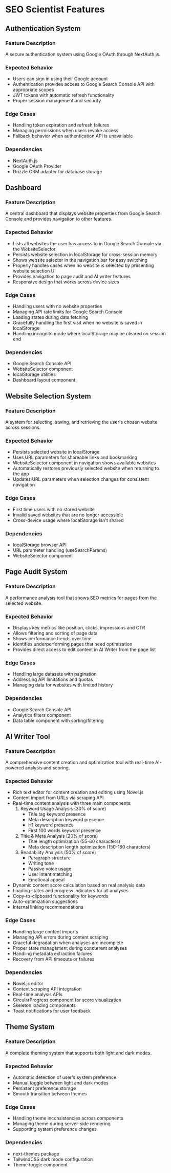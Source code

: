 # SEO Scientist Features

## Authentication System

### Feature Description
A secure authentication system using Google OAuth through NextAuth.js.

### Expected Behavior
- Users can sign in using their Google account
- Authentication provides access to Google Search Console API with appropriate scopes
- JWT tokens with automatic refresh functionality
- Proper session management and security

### Edge Cases
- Handling token expiration and refresh failures
- Managing permissions when users revoke access
- Fallback behavior when authentication API is unavailable

### Dependencies
- NextAuth.js
- Google OAuth Provider
- Drizzle ORM adapter for database storage

## Dashboard

### Feature Description
A central dashboard that displays website properties from Google Search Console and provides navigation to other features.

### Expected Behavior
- Lists all websites the user has access to in Google Search Console via the WebsiteSelector
- Persists website selection in localStorage for cross-session memory
- Shows website selector in the navigation bar for easy switching
- Properly handles cases when no website is selected by presenting website selection UI
- Provides navigation to page audit and AI writer features
- Responsive design that works across device sizes

### Edge Cases
- Handling users with no website properties
- Managing API rate limits for Google Search Console
- Loading states during data fetching
- Gracefully handling the first visit when no website is saved in localStorage
- Handling incognito mode where localStorage may be cleared on session end

### Dependencies
- Google Search Console API
- WebsiteSelector component
- localStorage utilities
- Dashboard layout component

## Website Selection System

### Feature Description
A system for selecting, saving, and retrieving the user's chosen website across sessions.

### Expected Behavior
- Persists selected website in localStorage
- Uses URL parameters for shareable links and bookmarking
- WebsiteSelector component in navigation shows available websites
- Automatically restores previously selected website when returning to the app
- Updates URL parameters when selection changes for consistent navigation

### Edge Cases
- First time users with no stored website
- Invalid saved websites that are no longer accessible
- Cross-device usage where localStorage isn't shared

### Dependencies
- localStorage browser API
- URL parameter handling (useSearchParams)
- WebsiteSelector component

## Page Audit System

### Feature Description
A performance analysis tool that shows SEO metrics for pages from the selected website.

### Expected Behavior
- Displays key metrics like position, clicks, impressions and CTR
- Allows filtering and sorting of page data
- Shows performance trends over time
- Identifies underperforming pages that need optimization
- Provides direct access to edit content in AI Writer from the page list

### Edge Cases
- Handling large datasets with pagination
- Addressing API limitations and quotas
- Managing data for websites with limited history

### Dependencies
- Google Search Console API
- Analytics filters component
- Data table component with sorting/filtering

## AI Writer Tool

### Feature Description
A comprehensive content creation and optimization tool with real-time AI-powered analysis and scoring.

### Expected Behavior
- Rich text editor for content creation and editing using Novel.js
- Content import from URLs via scraping API
- Real-time content analysis with three main components:
  1. Keyword Usage Analysis (30% of score)
     - Title tag keyword presence
     - Meta description keyword presence
     - H1 keyword presence
     - First 100 words keyword presence
  2. Title & Meta Analysis (20% of score)
     - Title length optimization (55-60 characters)
     - Meta description length optimization (150-160 characters)
  3. Readability Analysis (50% of score)
     - Paragraph structure
     - Writing tone
     - Passive voice usage
     - User intent matching
     - Emotional appeal
- Dynamic content score calculation based on real analysis data
- Loading states and progress indicators for all analyses
- Copy-to-clipboard functionality for keywords
- Auto-optimization suggestions
- Internal linking recommendations

### Edge Cases
- Handling large content imports
- Managing API errors during content scraping
- Graceful degradation when analyses are incomplete
- Proper state management during concurrent analyses
- Handling metadata extraction failures
- Recovery from API timeouts or failures

### Dependencies
- Novel.js editor
- Content scraping API integration
- Real-time analysis APIs
- CircularProgress component for score visualization
- Skeleton loading components
- Toast notifications for user feedback

## Theme System

### Feature Description
A complete theming system that supports both light and dark modes.

### Expected Behavior
- Automatic detection of user's system preference
- Manual toggle between light and dark modes
- Persistent preference storage
- Smooth transition between themes

### Edge Cases
- Handling theme inconsistencies across components
- Managing theme during server-side rendering
- Supporting system preference changes

### Dependencies
- next-themes package
- TailwindCSS dark mode configuration
- Theme toggle component 